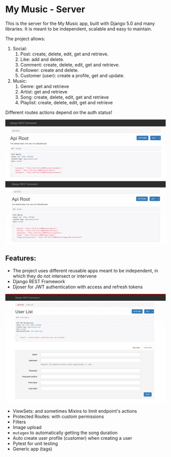 # My Music - Server

This is the server for the My Music app, built with Django 5.0 and many libraries. It is meant to be independent, scalable and easy to maintain.

The project allows:

1. Social:
   1. Post: create, delete, edit, get and retrieve.
   2. Like: add and delete.
   3. Comment: create, delete, edit, get and retrieve.
   4. Follower: create and delete.
   5. Customer (user): create a profile, get and update.
2. Music:
   1. Genre: get and retrieve
   2. Artist: get and retrieve
   3. Song: create, delete, edit, get and retrieve
   4. Playlist: create, delete, edit, get and retrieve

Different routes actions depend on the auth status!

![mymusic-server-social](./public/mymusic-server-social.png)
![mymusic-server-social](./public/mymusic-server-music.png)

## Features:

- The project uses different reusable apps meant to be independent, in which they do not intersect or intervene
- Django REST Framework
- Djoser for JWT authentication with access and refresh tokens

![mymusic-server-social](./public/mymusic-server-auth.png)

- ViewSets: and sometimes Mixins to limit endpoint's actions
- Protected Routes: with custom permissions
- Filters
- Image upload
- `mutagen` to automatically getting the song duration
- Auto create user profile (customer) when creating a user
- Pytest for unit testing
- Generic app (tags)
